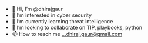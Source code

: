 - 👋 Hi, I’m @dhirajgaur
- 👀 I’m interested in cyber security
- 🌱 I’m currently learning threat intelligence
- 💞️ I’m looking to collaborate on TIP, playbooks, python
- 📫 How to reach me ...dhiraj.gaur@gmail.com

<!---
dhirajgaur/dhirajgaur is a ✨ special ✨ repository because its `README.md` (this file) appears on your GitHub profile.
You can click the Preview link to take a look at your changes.
--->
